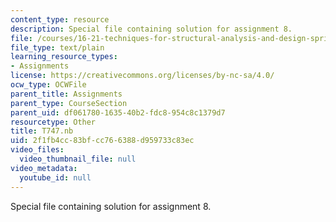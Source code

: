 ```yaml
---
content_type: resource
description: Special file containing solution for assignment 8.
file: /courses/16-21-techniques-for-structural-analysis-and-design-spring-2005/2f1fb4cc83bfcc766388d959733c83ec_T747.nb
file_type: text/plain
learning_resource_types:
- Assignments
license: https://creativecommons.org/licenses/by-nc-sa/4.0/
ocw_type: OCWFile
parent_title: Assignments
parent_type: CourseSection
parent_uid: df061780-1635-40b2-fdc8-954c8c1379d7
resourcetype: Other
title: T747.nb
uid: 2f1fb4cc-83bf-cc76-6388-d959733c83ec
video_files:
  video_thumbnail_file: null
video_metadata:
  youtube_id: null
---
```

Special file containing solution for assignment 8.